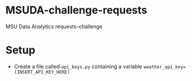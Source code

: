 # MSUDA-challenge-requests
MSU Data Analytics requests-challenge

# Setup
* Create a file called `api_keys.py` containing a variable `weather_api_key=[INSERT_API_KEY_HERE]`
